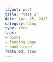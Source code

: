 ```yaml
---
layout: post
title: "test 2"
date: Apr. 25, 2013
category: blog
type: text
tags:
- books
- landing page
- book store
featured: true
---
```

